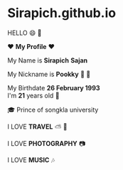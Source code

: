 # Sirapich.github.io  
  
  


HELLO :smile: :thought_balloon:   

:heart: **My Profile** :heart:  

My Name is **Sirapich** **Sajan**  

My Nickname is **Pookky** :pig: :girl:  

My Birthdate **26 February 1993**  
I'm   **21**  years old :birthday:  
  
:mortar_board: Prince of songkla university  
  
    
    




I LOVE **TRAVEL** :partly_sunny: :ear_of_rice:  

I LOVE  **PHOTOGRAPHY** :camera:  

I LOVE **MUSIC** :notes:
